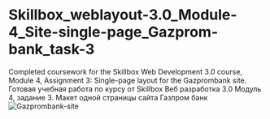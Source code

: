 # Skillbox_weblayout-3.0_Module-4_Site-single-page_Gazprom-bank_task-3
Completed coursework for the Skillbox Web Development 3.0 course, Module 4, Assignment 3: Single-page layout for the Gazprombank site. Готовая учебная работа по курсу от Skillbox Веб разработка 3.0 Модуль 4, задание 3. Макет одной страницы сайта Газпром банк
![Gazprombank-site](https://github.com/user-attachments/assets/fe261808-e3dd-491d-994c-b149e9557e96)
